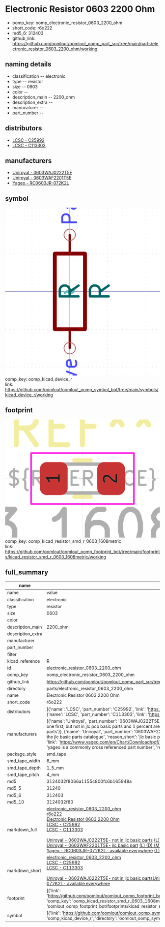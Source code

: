 # Electronic Resistor 0603 2200 Ohm

  
* oomp_key: oomp_electronic_resistor_0603_2200_ohm 
* short_code: r6o222
* md5_6: 312403  
* github_link: https://github.com/oomlout/oomlout_oomp_part_src/tree/main/parts/electronic_resistor_0603_2200_ohm/working  
## naming details
* classification -- electronic
* type -- resistor
* size -- 0603
* color -- 
* description_main -- 2200_ohm
* description_extra -- 
* manucaturer -- 
* part_number -- 

## distributors
* [LCSC - C25992](https://lcsc.com/product-detail/C25992.html)  
* [LCSC - C113303](https://lcsc.com/product-detail/C113303.html)  

## manufacturers
* [Uniroyal - 0603WAJ0222T5E]()  
* [Uniroyal - 0603WAF2201T5E]()  
* [Yageo - RC0603JR-072K2L](https://www.yageo.com/en/Chart/Download/pdf/RC0603JR-072K2L)  

## symbol

![](symbol/0/working/working_600.png)  
oomp_key: oomp_kicad_device_r  
link: https://github.com/oomlout/oomlout_oomp_symbol_bot/tree/main/symbols/kicad_device_r/working  

## footprint

![](footprint/0/working/working_600.png)  
oomp_key: oomp_kicad_resistor_smd_r_0603_1608metric  
link: https://github.com/oomlout/oomlout_oomp_footprint_bot/tree/main/footprints/kicad_resistor_smd_r_0603_1608metric/working  

## full_summary
| name | value | 
| --- | --- | 
| name | value | 
| classification | electronic | 
| type | resistor | 
| size | 0603 | 
| color |  | 
| description_main | 2200_ohm | 
| description_extra |  | 
| manufacturer |  | 
| part_number |  | 
| filter |  | 
| kicad_reference | R | 
| id | electronic_resistor_0603_2200_ohm | 
| oomp_key | oomp_electronic_resistor_0603_2200_ohm | 
| github_link | https://github.com/oomlout/oomlout_oomp_part_src/tree/main/parts/electronic_resistor_0603_2200_ohm/working | 
| directory | parts/electronic_resistor_0603_2200_ohm | 
| name | Electronic Resistor 0603 2200 Ohm | 
| short_code | r6o222 | 
| distributors | [{'name': 'LCSC', 'part_number': 'C25992', 'link': 'https://lcsc.com/product-detail/C25992.html', 'id': 'distributor_lcsc'}, {'name': 'LCSC', 'part_number': 'C113303', 'link': 'https://lcsc.com/product-detail/C113303.html', 'id': 'distributor_lcsc'}] | 
| manufacturers | [{'name': 'Uniroyal', 'part_number': '0603WAJ0222T5E', 'link': '', 'id': 'manufacturer_uniroyal', 'note': {'reason': 'did this one first, but not in jlc pcb basic parts and 1 percent are and they are the same price', 'reason_short': 'not in jlc basic parts'}}, {'name': 'Uniroyal', 'part_number': '0603WAF2201T5E', 'link': '', 'id': 'manufacturer_uniroyal', 'note': {'reason': 'in the jlc basic parts catalogue', 'reason_short': 'jlc basic part'}}, {'name': 'Yageo', 'part_number': 'RC0603JR-072K2L', 'link': 'https://www.yageo.com/en/Chart/Download/pdf/RC0603JR-072K2L', 'id': 'manufacturer_yageo', 'note': {'reason': 'yageo is a commonly cross referenced part number', 'reason_short': 'available everywhere'}}] | 
| package_style | smd_tape | 
| smd_tape_width | 8_mm | 
| smd_tape_depth | 1_5_mm | 
| smd_tape_pitch | 4_mm | 
| md5 | 3124032f8066a1155c800fc6b165948a | 
| md5_5 | 31240 | 
| md5_6 | 312403 | 
| md5_10 | 3124032f80 | 
| markdown_full | [electronic_resistor_0603_2200_ohm](https://github.com/oomlout/oomlout_oomp_part_src/tree/main/parts/electronic_resistor_0603_2200_ohm/working)<br>[r6o222](https://github.com/oomlout/oomlout_oomp_part_src/tree/main/parts/electronic_resistor_0603_2200_ohm/working)<br>[Electronic Resistor 0603 2200 Ohm](https://github.com/oomlout/oomlout_oomp_part_src/tree/main/parts/electronic_resistor_0603_2200_ohm/working)<br>[LCSC - C25992<br>](https://lcsc.com/product-detail/C25992.html)[LCSC - C113303<br>](https://lcsc.com/product-detail/C113303.html)<br>[Uniroyal - 0603WAJ0222T5E- not in jlc basic parts]() [(L)  ](https://www.lcsc.com/search?q=0603WAJ0222T5E)[(D)  ](https://www.digikey.com/en/products?keywords=0603WAJ0222T5E)[(M)  ](https://www.mouser.com/Search/Refine?Keyword=0603WAJ0222T5E)[(N)  ](https://www.newark.com/search?st=0603WAJ0222T5E)[(SZ)  ](https://so.szlcsc.com/global.html?k=0603WAJ0222T5E)<br>[Uniroyal - 0603WAF2201T5E- jlc basic part]() [(L)  ](https://www.lcsc.com/search?q=0603WAF2201T5E)[(D)  ](https://www.digikey.com/en/products?keywords=0603WAF2201T5E)[(M)  ](https://www.mouser.com/Search/Refine?Keyword=0603WAF2201T5E)[(N)  ](https://www.newark.com/search?st=0603WAF2201T5E)[(SZ)  ](https://so.szlcsc.com/global.html?k=0603WAF2201T5E)<br>[Yageo - RC0603JR-072K2L- available everywhere](https://www.yageo.com/en/Chart/Download/pdf/RC0603JR-072K2L) [(L)  ](https://www.lcsc.com/search?q=RC0603JR-072K2L)[(D)  ](https://www.digikey.com/en/products?keywords=RC0603JR-072K2L)[(M)  ](https://www.mouser.com/Search/Refine?Keyword=RC0603JR-072K2L)[(N)  ](https://www.newark.com/search?st=RC0603JR-072K2L)[(SZ)  ](https://so.szlcsc.com/global.html?k=RC0603JR-072K2L)<br> | 
| markdown_short | [electronic_resistor_0603_2200_ohm](https://github.com/oomlout/oomlout_oomp_part_src/tree/main/parts/electronic_resistor_0603_2200_ohm/working)<br>[LCSC - C25992<br>](https://lcsc.com/product-detail/C25992.html)[LCSC - C113303<br>](https://lcsc.com/product-detail/C113303.html)<br>[Uniroyal - 0603WAJ0222T5E- not in jlc basic parts]()[Uniroyal - 0603WAF2201T5E- jlc basic part]()[Yageo - RC0603JR-072K2L- available everywhere](https://www.yageo.com/en/Chart/Download/pdf/RC0603JR-072K2L) | 
| footprint | [{'link': 'https://github.com/oomlout/oomlout_oomp_footprint_bot/tree/main/foootprntss/kicad_resistor_smd_r_0603_1608metric', 'oomp_key': 'oomp_kicad_resistor_smd_r_0603_1608metric', 'directory': 'oomlout_oomp_footprint_bot/footprints/kicad_resistor_smd_r_0603_1608metric//working/working.kicad_mod'}] | 
| symbol | [{'link': 'https://github.com/oomlout/oomlout_oomp_symbol_bot/tree/main/symbols/kicad_device_r', 'oomp_key': 'oomp_kicad_device_r', 'directory': 'oomlout_oomp_symbol_bot/symbols/kicad_device_r//working/working.kicad_sym'}] | 
